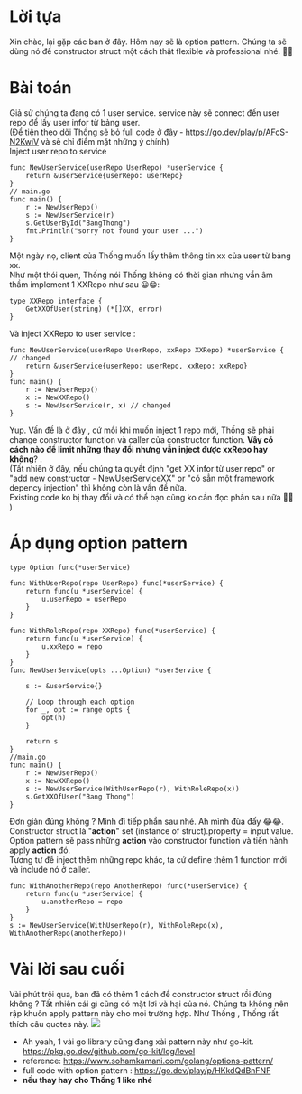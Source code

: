 # Lời tựa
Xin chào, lại gặp các bạn ở đây. Hôm nay sẽ là option pattern. Chúng ta sẽ dùng nó để constructor struct một cách thật flexible và professional nhé. 🤗🤗
# Bài toán
Giả sử chúng ta đang có 1 user service. service này sẽ connect đến user repo để lấy user infor từ bảng user.  <br>
(Để tiện theo dõi Thống sẽ bỏ full code ở đây - https://go.dev/play/p/AFcS-N2KwiV và sẽ chỉ điểm mặt những ý chính) <br>
Inject user repo to service  
```
func NewUserService(userRepo UserRepo) *userService {
	return &userService{userRepo: userRepo}
}
// main.go
func main() {
	r := NewUserRepo()
	s := NewUserService(r)
	s.GetUserById("BangThong")
	fmt.Println("sorry not found your user ...")
}
```
Một ngày nọ, client của Thống muốn lấy thêm thông tin xx của user từ bảng xx.  <br>
Như một thói quen, Thống nói Thống không có thời gian nhưng vẩn âm thầm implement 1  XXRepo như sau 😀😁:
```
type XXRepo interface {
	GetXXOfUser(string) (*[]XX, error)
}
``` 
 Và inject XXRepo to user service : 
```
func NewUserService(userRepo UserRepo, xxRepo XXRepo) *userService { // changed
	return &userService{userRepo: userRepo, xxRepo: xxRepo}
}
func main() {
	r := NewUserRepo()
	x := NewXXRepo()
	s := NewUserService(r, x) // changed
}
```
Yup. Vấn đề là ở đây , cứ mổi khi muốn inject 1 repo mới, Thống sẽ phải change constructor function và caller của constructor function. **Vậy có cách nào để limit những thay đổi  nhưng vẫn inject được xxRepo hay không**?  .  <br> 
(Tất nhiên ở đây, nếu chúng ta quyết định "get XX infor từ user repo" or "add new constructor - NewUserServiceXX" or  "có sẳn một framework depency injection"  thì không còn là vấn đề nữa.  <br>
Existing code ko bị thay đổi và có thể bạn cũng ko cần đọc phần sau nữa 🤣🤣 )
# Áp dụng option pattern 
```
type Option func(*userService)

func WithUserRepo(repo UserRepo) func(*userService) {
	return func(u *userService) {
		u.userRepo = userRepo
	}
}

func WithRoleRepo(repo XXRepo) func(*userService) {
	return func(u *userService) {
		u.xxRepo = repo 
	}
} 
func NewUserService(opts ...Option) *userService {

	s := &userService{}

	// Loop through each option
	for _, opt := range opts {
		opt(h)
	}

	return s
}
//main.go
func main() {
	r := NewUserRepo()
	x := NewXXRepo()
	s := NewUserService(WithUserRepo(r), WithRoleRepo(x))
	s.GetXXOfUser("Bang Thong")
}
```
Đơn giản đúng không ? Mình đi tiếp phần sau nhé. Ah mình đùa đấy 😂😂. <br> 
Constructor struct là "**action**" set (instance of struct).property = input value. Option pattern sẽ pass những **action** vào constructor function và tiến hành apply **action** đó.   <br>
Tương tư để inject thêm những repo khác, ta cứ define thêm 1 function mới và include nó ở caller. 
```
func WithAnotherRepo(repo AnotherRepo) func(*userService) {
	return func(u *userService) {
		u.anotherRepo = repo 
	}
} 
s := NewUserService(WithUserRepo(r), WithRoleRepo(x), WithAnotherRepo(anotherRepo))
```

# Vài lời sau cuối
Vài phút trôi qua, ban đã có thêm 1 cách để constructor struct rồi đúng không ? Tất nhiên cái gì cũng có mặt lơi và hại của nó. Chúng ta không nên rập khuôn apply pattern này cho mọi trường hợp. Như Thống , Thống rất thích câu quotes này. 
![](https://images.viblo.asia/16270358-5f9b-4d8e-b01e-b7d25ce8f7d9.jpg)
- Ah yeah, 1 vài go library cũng đang xài pattern này như go-kit. https://pkg.go.dev/github.com/go-kit/log/level 
- reference: https://www.sohamkamani.com/golang/options-pattern/
- full code with option pattern : https://go.dev/play/p/HKkdQdBnFNF
- **nếu thay hay cho Thống 1 like nhé**